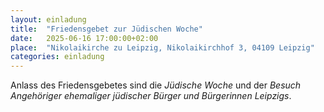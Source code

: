 ```yaml
---
layout: einladung
title:  "Friedensgebet zur Jüdischen Woche"
date:   2025-06-16 17:00:00+02:00
place:  "Nikolaikirche zu Leipzig, Nikolaikirchhof 3, 04109 Leipzig"
categories: einladung
---
```


Anlass des Friedensgebetes sind die *Jüdische Woche* und der *Besuch Angehöriger ehemaliger jüdischer Bürger und Bürgerinnen Leipzigs*.
